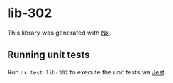 # lib-302

This library was generated with [Nx](https://nx.dev).

## Running unit tests

Run `nx test lib-302` to execute the unit tests via [Jest](https://jestjs.io).
